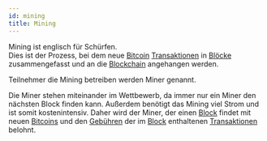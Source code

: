 ```yaml
---
id: mining
title: Mining
---
```


Mining ist englisch für Schürfen.  
Dies ist der Prozess, bei dem neue [Bitcoin](../b/bitcoin) [Transaktionen](../t/transaktion) in [Blöcke](../b/block) zusammengefasst und an die [Blockchain](../b/blockchain) angehangen werden.

Teilnehmer die Mining betreiben werden Miner genannt.

Die Miner stehen miteinander im Wettbewerb, da immer nur ein Miner den nächsten Block finden kann. Außerdem benötigt das Mining viel Strom und ist somit kostenintensiv.
Daher wird der Miner, der einen [Block](../b/block) findet mit neuen [Bitcoins](../b/bitcoin) und den [Gebühren](../t/transaktionsgebuehr) der im [Block](../b/block) enthaltenen [Transaktionen](../t/transaktion) belohnt.
